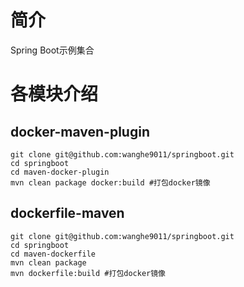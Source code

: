 # 简介

Spring Boot示例集合

# 各模块介绍

## docker-maven-plugin

```shell
git clone git@github.com:wanghe9011/springboot.git
cd springboot
cd maven-docker-plugin
mvn clean package docker:build #打包docker镜像
```

## dockerfile-maven

```shell
git clone git@github.com:wanghe9011/springboot.git
cd springboot
cd maven-dockerfile
mvn clean package
mvn dockerfile:build #打包docker镜像
```

